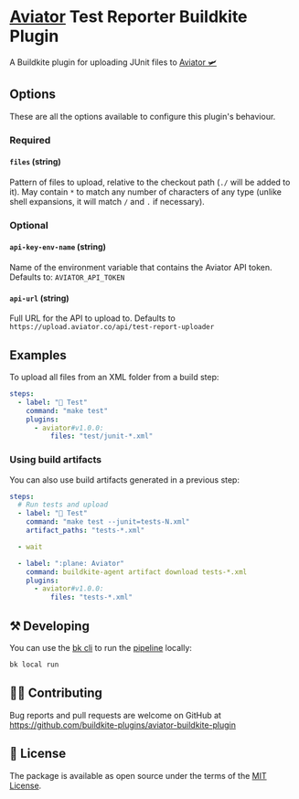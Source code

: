 # [Aviator](https://aviator.co) Test Reporter Buildkite Plugin

A Buildkite plugin for uploading JUnit files to [Aviator 🛩️](https://aviator.co)

## Options

These are all the options available to configure this plugin's behaviour.

### Required

#### `files` (string)

Pattern of files to upload, relative to the checkout path (`./` will be added to it). May contain `*` to match any number of characters of any type (unlike shell expansions, it will match `/` and `.` if necessary).

### Optional

#### `api-key-env-name` (string)

Name of the environment variable that contains the Aviator API token. Defaults to: `AVIATOR_API_TOKEN`

#### `api-url` (string)

Full URL for the API to upload to. Defaults to `https://upload.aviator.co/api/test-report-uploader`

## Examples

To upload all files from an XML folder from a build step:

```yaml
steps:
  - label: "🔨 Test"
    command: "make test"
    plugins:
      - aviator#v1.0.0:
          files: "test/junit-*.xml"
```

### Using build artifacts

You can also use build artifacts generated in a previous step:

```yaml
steps:
  # Run tests and upload 
  - label: "🔨 Test"
    command: "make test --junit=tests-N.xml"
    artifact_paths: "tests-*.xml"

  - wait

  - label: ":plane: Aviator"
    command: buildkite-agent artifact download tests-*.xml
    plugins:
      - aviator#v1.0.0:
          files: "tests-*.xml"
```

## ⚒ Developing

You can use the [bk cli](https://github.com/buildkite/cli) to run the [pipeline](.buildkite/pipeline.yml) locally:

```bash
bk local run
```

## 👩‍💻 Contributing

Bug reports and pull requests are welcome on GitHub at https://github.com/buildkite-plugins/aviator-buildkite-plugin

## 📜 License

The package is available as open source under the terms of the [MIT License](https://opensource.org/licenses/MIT).
